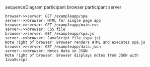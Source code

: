 sequenceDiagram
    participant browser
    participant server

    browser->>server: GET /exampleapp/spa
    server-->>browser: HTML for single page app
    browser->>server: GET /exampleapp/main.css
    server-->>browser: CSS file
    browser->>server: GET /exampleapp/spa.js
    server-->>browser: JavaScript file (spa.js)
    Note right of browser: Browser renders HTML and executes spa.js
    browser->>server: GET /exampleapp/data.json
    server-->>browser: Notes data in JSON
    Note right of browser: Browser displays notes from JSON with JavaScript
